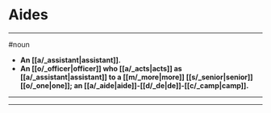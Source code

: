 # Aides
---
#noun
- **An [[a/_assistant|assistant]].**
- **An [[o/_officer|officer]] who [[a/_acts|acts]] as [[a/_assistant|assistant]] to a [[m/_more|more]] [[s/_senior|senior]] [[o/_one|one]]; an [[a/_aide|aide]]-[[d/_de|de]]-[[c/_camp|camp]].**
---
---
